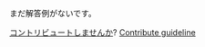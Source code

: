 
まだ解答例がないです。

[コントリビュートしませんか](https://github.com/BFEdev/BFE.dev-solutions/blob/main/quiz/messsage-channel-is-async_ja.md)?  [Contribute guideline](https://github.com/BFEdev/BFE.dev-solutions#how-to-contribute)
